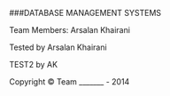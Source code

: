 ###DATABASE MANAGEMENT SYSTEMS

Team Members:
Arsalan Khairani

Tested by Arsalan Khairani

TEST2 by AK

Copyright &#169; Team _______ - 2014
